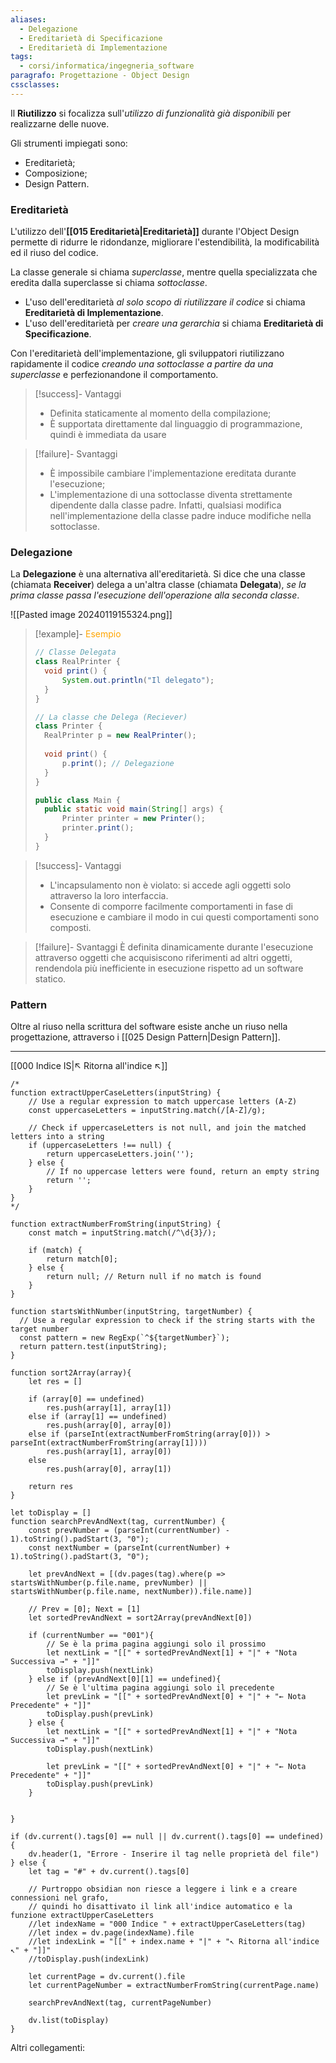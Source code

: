 ```yaml
---
aliases: 
  - Delegazione
  - Ereditarietà di Specificazione
  - Ereditarietà di Implementazione
tags:
  - corsi/informatica/ingegneria_software
paragrafo: Progettazione - Object Design
cssclasses: 
---
```

Il **Riutilizzo** si focalizza sull'*utilizzo di funzionalità già disponibili* per realizzarne delle nuove.

Gli strumenti impiegati sono:
- Ereditarietà;
- Composizione;
- Design Pattern.

### Ereditarietà
L'utilizzo dell'**[[015 Ereditarietà|Ereditarietà]]** durante l'Object Design permette di ridurre le ridondanze, migliorare l'estendibilità, la modificabilità ed il riuso del codice.

La classe generale si chiama *superclasse*, mentre quella specializzata che eredita dalla superclasse si chiama *sottoclasse*.

- L'uso dell'ereditarietà *al solo scopo di riutilizzare il codice* si chiama **Ereditarietà di Implementazione**. 
- L'uso dell'ereditarietà per *creare una gerarchia* si chiama **Ereditarietà di Specificazione**. 

Con l'ereditarietà dell'implementazione, gli sviluppatori riutilizzano rapidamente il codice *creando una sottoclasse a partire da una superclasse* e perfezionandone il comportamento.


> [!success]- Vantaggi
> - Definita staticamente al momento della compilazione;
> - È supportata direttamente dal linguaggio di programmazione, quindi è immediata da usare

> [!failure]- Svantaggi
> - È impossibile cambiare l'implementazione ereditata durante l'esecuzione;
> - L'implementazione di una sottoclasse diventa strettamente dipendente dalla classe padre. Infatti, qualsiasi modifica nell'implementazione della classe padre induce modifiche nella sottoclasse.

### Delegazione
La **Delegazione** è una alternativa all'ereditarietà. Si dice che una classe (chiamata **Receiver**) delega a un'altra classe (chiamata **Delegata**), *se la prima classe passa l'esecuzione dell'operazione alla seconda classe*.

![[Pasted image 20240119155324.png]]

> [!example]- <font color="orange">Esempio</font>
>```Java
>// Classe Delegata
>class RealPrinter {
>	void print() {
>		System.out.println("Il delegato");
>	}
>}
>
>// La classe che Delega (Reciever)
>class Printer {
>	RealPrinter p = new RealPrinter();
>	
>	void print() {
>		p.print(); // Delegazione
>	}
>}
>
>public class Main {
>	public static void main(String[] args) {
>		Printer printer = new Printer();
>		printer.print();
>	}
>}
>```

> [!success]- Vantaggi
> - L'incapsulamento non è violato: si accede agli oggetti solo attraverso la loro interfaccia.
> - Consente di comporre facilmente comportamenti in fase di esecuzione e cambiare il modo in cui questi comportamenti sono composti.

> [!failure]- Svantaggi
> È definita dinamicamente durante l'esecuzione attraverso oggetti che acquisiscono riferimenti ad altri oggetti, rendendola più inefficiente in esecuzione rispetto ad un software statico.

### Pattern
Oltre al riuso nella scrittura del software esiste anche un riuso nella progettazione, attraverso i [[025 Design Pattern|Design Pattern]].


___
[[000 Indice IS|↖ Ritorna all'indice ↖]]

```dataviewjs
/*
function extractUpperCaseLetters(inputString) {
	// Use a regular expression to match uppercase letters (A-Z)
	const uppercaseLetters = inputString.match(/[A-Z]/g);
	
	// Check if uppercaseLetters is not null, and join the matched letters into a string
	if (uppercaseLetters !== null) {
		return uppercaseLetters.join('');
	} else {
	    // If no uppercase letters were found, return an empty string
	    return '';
	}
}
*/

function extractNumberFromString(inputString) {
	const match = inputString.match(/^\d{3}/);
	
	if (match) {
		return match[0];
	} else {
		return null; // Return null if no match is found
	}
}

function startsWithNumber(inputString, targetNumber) {
  // Use a regular expression to check if the string starts with the target number
  const pattern = new RegExp(`^${targetNumber}`);
  return pattern.test(inputString);
}

function sort2Array(array){
	let res = []
	
	if (array[0] == undefined)
		res.push(array[1], array[1])
	else if (array[1] == undefined)
		res.push(array[0], array[0])
	else if (parseInt(extractNumberFromString(array[0])) > parseInt(extractNumberFromString(array[1])))
		res.push(array[1], array[0])
	else
		res.push(array[0], array[1])
	
	return res
}

let toDisplay = []
function searchPrevAndNext(tag, currentNumber) {
	const prevNumber = (parseInt(currentNumber) - 1).toString().padStart(3, "0");
	const nextNumber = (parseInt(currentNumber) + 1).toString().padStart(3, "0");
	
	let prevAndNext = [(dv.pages(tag).where(p => startsWithNumber(p.file.name, prevNumber) || startsWithNumber(p.file.name, nextNumber)).file.name)]
	
	// Prev = [0]; Next = [1]
	let sortedPrevAndNext = sort2Array(prevAndNext[0])
	
	if (currentNumber == "001"){ 
		// Se è la prima pagina aggiungi solo il prossimo
		let nextLink = "[[" + sortedPrevAndNext[1] + "|" + "Nota Successiva →" + "]]"
		toDisplay.push(nextLink)
	} else if (prevAndNext[0][1] == undefined){
		// Se è l'ultima pagina aggiungi solo il precedente
		let prevLink = "[[" + sortedPrevAndNext[0] + "|" + "← Nota Precedente" + "]]"
		toDisplay.push(prevLink)
	} else {
		let nextLink = "[[" + sortedPrevAndNext[1] + "|" + "Nota Successiva →" + "]]"
		toDisplay.push(nextLink)
		
		let prevLink = "[[" + sortedPrevAndNext[0] + "|" + "← Nota Precedente" + "]]"
		toDisplay.push(prevLink)
	}
	
	
}

if (dv.current().tags[0] == null || dv.current().tags[0] == undefined){
	dv.header(1, "Errore - Inserire il tag nelle proprietà del file")
} else {
	let tag = "#" + dv.current().tags[0]

	// Purtroppo obsidian non riesce a leggere i link e a creare connessioni nel grafo,
	// quindi ho disattivato il link all'indice automatico e la funzione extractUpperCaseLetters
	//let indexName = "000 Indice " + extractUpperCaseLetters(tag)
	//let index = dv.page(indexName).file
	//let indexLink = "[[" + index.name + "|" + "↖ Ritorna all'indice ↖" + "]]"
	//toDisplay.push(indexLink)
	
	let currentPage = dv.current().file
	let currentPageNumber = extractNumberFromString(currentPage.name)
	
	searchPrevAndNext(tag, currentPageNumber)
	
	dv.list(toDisplay)
}
```

Altri collegamenti: 